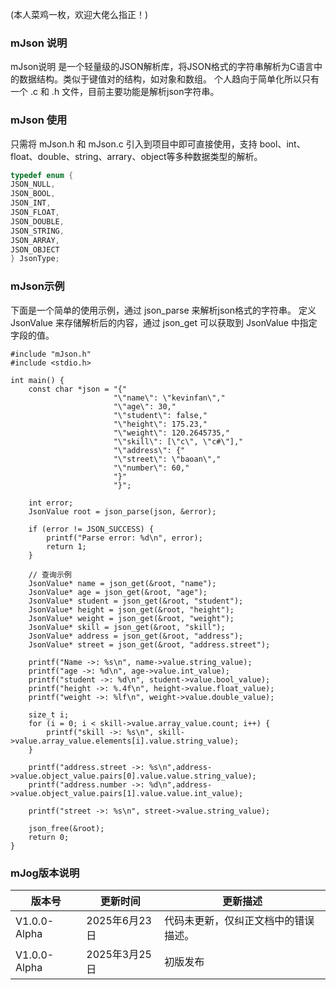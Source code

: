 
(本人菜鸡一枚，欢迎大佬么指正！)

### mJson 说明

mJson说明 是一个轻量级的JSON解析库，将JSON格式的字符串解析为C语言中的数据结构。类似于键值对的结构，如对象和数组。
个人趋向于简单化所以只有一个 .c 和 .h 文件，目前主要功能是解析json字符串。

### mJson 使用

只需将 mJson.h 和 mJson.c 引入到项目中即可直接使用，支持 bool、int、float、double、string、arrary、object等多种数据类型的解析。
```c
typedef enum {
JSON_NULL,
JSON_BOOL,
JSON_INT,
JSON_FLOAT,
JSON_DOUBLE,
JSON_STRING,
JSON_ARRAY,
JSON_OBJECT
} JsonType;
```


### mJson示例

下面是一个简单的使用示例，通过 json_parse 来解析json格式的字符串。
定义 JsonValue 来存储解析后的内容，通过 json_get 可以获取到 JsonValue 中指定字段的值。

```
#include "mJson.h"
#include <stdio.h>

int main() {
    const char *json = "{"
                       "\"name\": \"kevinfan\","
                       "\"age\": 30,"
                       "\"student\": false,"
                       "\"height\": 175.23,"
                       "\"weight\": 120.2645735,"
                       "\"skill\": [\"c\", \"c#\"],"
                       "\"address\": {"
                       "\"street\": \"baoan\","
                       "\"number\": 60,"
                       "}"
                       "}";

    int error;
    JsonValue root = json_parse(json, &error);

    if (error != JSON_SUCCESS) {
        printf("Parse error: %d\n", error);
        return 1;
    }

    // 查询示例
    JsonValue* name = json_get(&root, "name");
    JsonValue* age = json_get(&root, "age");
    JsonValue* student = json_get(&root, "student");
    JsonValue* height = json_get(&root, "height");
    JsonValue* weight = json_get(&root, "weight");
    JsonValue* skill = json_get(&root, "skill");
    JsonValue* address = json_get(&root, "address");
    JsonValue* street = json_get(&root, "address.street");

    printf("Name ->: %s\n", name->value.string_value);
    printf("age ->: %d\n", age->value.int_value);
    printf("student ->: %d\n", student->value.bool_value);
    printf("height ->: %.4f\n", height->value.float_value);
    printf("weight ->: %lf\n", weight->value.double_value);

    size_t i;
    for (i = 0; i < skill->value.array_value.count; i++) {
        printf("skill ->: %s\n", skill->value.array_value.elements[i].value.string_value);
    }

    printf("address.street ->: %s\n",address->value.object_value.pairs[0].value.value.string_value);
    printf("address.number ->: %d\n",address->value.object_value.pairs[1].value.value.int_value);

    printf("street ->: %s\n", street->value.string_value);

    json_free(&root);
    return 0;
}

```



### mJog版本说明

| 版本号       | 更新时间      | 更新描述                             |
| ------------ | ------------- | ------------------------------------ |
| V1.0.0-Alpha | 2025年6月23日 | 代码未更新，仅纠正文档中的错误描述。 |
| V1.0.0-Alpha | 2025年3月25日 | 初版发布                             |

